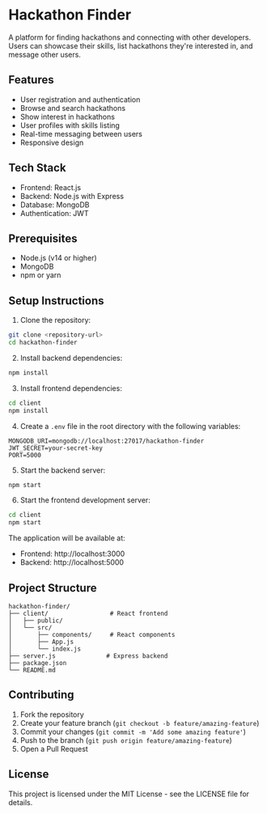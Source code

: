 # Hackathon Finder

A platform for finding hackathons and connecting with other developers. Users can showcase their skills, list hackathons they're interested in, and message other users.

## Features

- User registration and authentication
- Browse and search hackathons
- Show interest in hackathons
- User profiles with skills listing
- Real-time messaging between users
- Responsive design

## Tech Stack

- Frontend: React.js
- Backend: Node.js with Express
- Database: MongoDB
- Authentication: JWT

## Prerequisites

- Node.js (v14 or higher)
- MongoDB
- npm or yarn

## Setup Instructions

1. Clone the repository:
```bash
git clone <repository-url>
cd hackathon-finder
```

2. Install backend dependencies:
```bash
npm install
```

3. Install frontend dependencies:
```bash
cd client
npm install
```

4. Create a `.env` file in the root directory with the following variables:
```
MONGODB_URI=mongodb://localhost:27017/hackathon-finder
JWT_SECRET=your-secret-key
PORT=5000
```

5. Start the backend server:
```bash
npm start
```

6. Start the frontend development server:
```bash
cd client
npm start
```

The application will be available at:
- Frontend: http://localhost:3000
- Backend: http://localhost:5000

## Project Structure

```
hackathon-finder/
├── client/                 # React frontend
│   ├── public/
│   └── src/
│       ├── components/     # React components
│       ├── App.js
│       └── index.js
├── server.js              # Express backend
├── package.json
└── README.md
```

## Contributing

1. Fork the repository
2. Create your feature branch (`git checkout -b feature/amazing-feature`)
3. Commit your changes (`git commit -m 'Add some amazing feature'`)
4. Push to the branch (`git push origin feature/amazing-feature`)
5. Open a Pull Request

## License

This project is licensed under the MIT License - see the LICENSE file for details. 